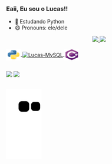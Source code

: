### Eaii, Eu sou o Lucas!!


- 🌱 Estudando Python 
- 😄 Pronouns: ele/dele

<div align="center">
  <a href="https://github.com/Consolucas">
  <img height="180em" src="https://github-readme-stats.vercel.app/api?username=consolucas&show_icons=true&theme=merko&include_all_commits=true&count_private=true"/>
  <img height="180em" src="https://github-readme-stats.vercel.app/api/top-langs/?username=consolucas&layout=compact&langs_count=7&theme=merko"/>
</div>
  
<div style="display: inline_block"><br>
    <img align="center" alt="Lucas-Python" height="30" width="40" src="https://raw.githubusercontent.com/devicons/devicon/master/icons/python/python-original.svg">
  <img align="center" alt="Lucas-MySQL" height="30" width="40" src="https://cdn.jsdelivr.net/gh/devicons/devicon/icons/mysql/mysql-original.svg" />
  <img align="center" alt="Lucas-Csharp" height="30" width="40" src="https://raw.githubusercontent.com/devicons/devicon/master/icons/csharp/csharp-original.svg">
</div>
  
 ##
  
  <div>
    <a href="https://www.linkedin.com/in/lucas-consolo-691189193" target="_blank"><img src="https://img.shields.io/badge/-LinkedIn-%230077B5?style=for-the-badge&logo=linkedin&logoColor=white" target="_blank"></a> 
    <a href = "mailto:lucas.consolo@gmail.com"><img src="https://img.shields.io/badge/-Gmail-%23333?style=for-the-badge&logo=gmail&logoColor=white" target="_blank"></a>
  </div>
  
  ##
  
  ![Snake animation](https://github.com/consolucas/consolucas/blob/output/github-contribution-grid-snake.svg)
 
